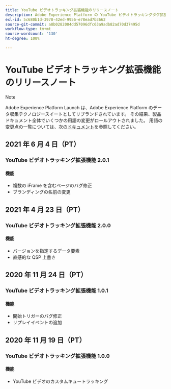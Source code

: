 ```yaml
---
title: YouTube ビデオトラッキング拡張機能のリリースノート
description: Adobe Experience Platform の YouTube ビデオトラッキングタグ拡張機能に関する最新のリリースノートです。
exl-id: 5c680b1d-3970-42ed-9956-e78ead7b3662
source-git-commit: a8b0282004dd57096dfc63a9adb82ad70d37495d
workflow-type: tm+mt
source-wordcount: '130'
ht-degree: 100%

---
```


# YouTube ビデオトラッキング拡張機能のリリースノート

>[!NOTE]
>
>Adobe Experience Platform Launch は、Adobe Experience Platform のデータ収集テクノロジースイートとしてリブランドされています。 その結果、製品ドキュメント全体でいくつかの用語の変更がロールアウトされました。 用語の変更点の一覧については、次の[ドキュメント](../../../term-updates.md)を参照してください。

## 2021 年 6 月 4 日（PT）

### YouTube ビデオトラッキング拡張機能 2.0.1

#### 機能

* 複数の iFrame を含むページのバグ修正
* ブランディングの名前の変更

## 2021 年 4 月 23 日（PT）

### YouTube ビデオトラッキング拡張機能 2.0.0

#### 機能

* バージョンを指定するデータ要素
* 直感的な QSP 上書き

## 2020 年 11 月 24 日（PT）

### YouTube ビデオトラッキング拡張機能 1.0.1

#### 機能

* 開始トリガーのバグ修正
* リプレイイベントの追加

## 2020 年 11 月 19 日（PT）

### YouTube ビデオトラッキング拡張機能 1.0.0

#### 機能

* YouTube ビデオのカスタムキュートラッキング
